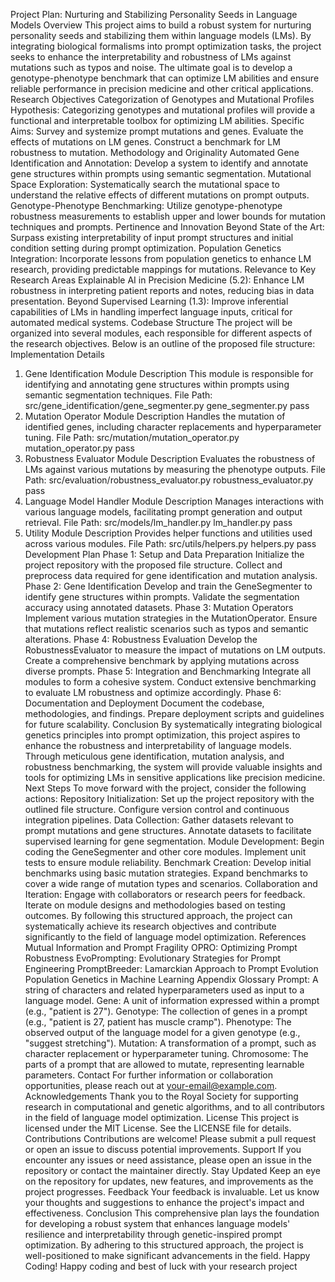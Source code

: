 Project Plan: Nurturing and Stabilizing Personality Seeds in Language Models
Overview
This project aims to build a robust system for nurturing personality seeds and stabilizing them within language models (LMs). By integrating biological formalisms into prompt optimization tasks, the project seeks to enhance the interpretability and robustness of LMs against mutations such as typos and noise. The ultimate goal is to develop a genotype-phenotype benchmark that can optimize LM abilities and ensure reliable performance in precision medicine and other critical applications.
Research Objectives
Categorization of Genotypes and Mutational Profiles
Hypothesis: Categorizing genotypes and mutational profiles will provide a functional and interpretable toolbox for optimizing LM abilities.
Specific Aims:
Survey and systemize prompt mutations and genes.
Evaluate the effects of mutations on LM genes.
Construct a benchmark for LM robustness to mutation.
Methodology and Originality
Automated Gene Identification and Annotation: Develop a system to identify and annotate gene structures within prompts using semantic segmentation.
Mutational Space Exploration: Systematically search the mutational space to understand the relative effects of different mutations on prompt outputs.
Genotype-Phenotype Benchmarking: Utilize genotype-phenotype robustness measurements to establish upper and lower bounds for mutation techniques and prompts.
Pertinence and Innovation
Beyond State of the Art: Surpass existing interpretability of input prompt structures and initial condition setting during prompt optimization.
Population Genetics Integration: Incorporate lessons from population genetics to enhance LM research, providing predictable mappings for mutations.
Relevance to Key Research Areas
Explainable AI in Precision Medicine (5.2): Enhance LM robustness in interpreting patient reports and notes, reducing bias in data presentation.
Beyond Supervised Learning (1.3): Improve inferential capabilities of LMs in handling imperfect language inputs, critical for automated medical systems.
Codebase Structure
The project will be organized into several modules, each responsible for different aspects of the research objectives. Below is an outline of the proposed file structure:
Implementation Details
1. Gene Identification Module
Description
This module is responsible for identifying and annotating gene structures within prompts using semantic segmentation techniques.
File Path: src/gene_identification/gene_segmenter.py
gene_segmenter.py
pass
2. Mutation Operator Module
Description
Handles the mutation of identified genes, including character replacements and hyperparameter tuning.
File Path: src/mutation/mutation_operator.py
mutation_operator.py
pass
3. Robustness Evaluator Module
Description
Evaluates the robustness of LMs against various mutations by measuring the phenotype outputs.
File Path: src/evaluation/robustness_evaluator.py
robustness_evaluator.py
pass
4. Language Model Handler Module
Description
Manages interactions with various language models, facilitating prompt generation and output retrieval.
File Path: src/models/lm_handler.py
lm_handler.py
pass
5. Utility Module
Description
Provides helper functions and utilities used across various modules.
File Path: src/utils/helpers.py
helpers.py
pass
Development Plan
Phase 1: Setup and Data Preparation
Initialize the project repository with the proposed file structure.
Collect and preprocess data required for gene identification and mutation analysis.
Phase 2: Gene Identification
Develop and train the GeneSegmenter to identify gene structures within prompts.
Validate the segmentation accuracy using annotated datasets.
Phase 3: Mutation Operators
Implement various mutation strategies in the MutationOperator.
Ensure that mutations reflect realistic scenarios such as typos and semantic alterations.
Phase 4: Robustness Evaluation
Develop the RobustnessEvaluator to measure the impact of mutations on LM outputs.
Create a comprehensive benchmark by applying mutations across diverse prompts.
Phase 5: Integration and Benchmarking
Integrate all modules to form a cohesive system.
Conduct extensive benchmarking to evaluate LM robustness and optimize accordingly.
Phase 6: Documentation and Deployment
Document the codebase, methodologies, and findings.
Prepare deployment scripts and guidelines for future scalability.
Conclusion
By systematically integrating biological genetics principles into prompt optimization, this project aspires to enhance the robustness and interpretability of language models. Through meticulous gene identification, mutation analysis, and robustness benchmarking, the system will provide valuable insights and tools for optimizing LMs in sensitive applications like precision medicine.
Next Steps
To move forward with the project, consider the following actions:
Repository Initialization:
Set up the project repository with the outlined file structure.
Configure version control and continuous integration pipelines.
Data Collection:
Gather datasets relevant to prompt mutations and gene structures.
Annotate datasets to facilitate supervised learning for gene segmentation.
Module Development:
Begin coding the GeneSegmenter and other core modules.
Implement unit tests to ensure module reliability.
Benchmark Creation:
Develop initial benchmarks using basic mutation strategies.
Expand benchmarks to cover a wide range of mutation types and scenarios.
Collaboration and Iteration:
Engage with collaborators or research peers for feedback.
Iterate on module designs and methodologies based on testing outcomes.
By following this structured approach, the project can systematically achieve its research objectives and contribute significantly to the field of language model optimization.
References
Mutual Information and Prompt Fragility
OPRO: Optimizing Prompt Robustness
EvoPrompting: Evolutionary Strategies for Prompt Engineering
PromptBreeder: Lamarckian Approach to Prompt Evolution
Population Genetics in Machine Learning
Appendix
Glossary
Prompt: A string of characters and related hyperparameters used as input to a language model.
Gene: A unit of information expressed within a prompt (e.g., "patient is 27").
Genotype: The collection of genes in a prompt (e.g., "patient is 27, patient has muscle cramp").
Phenotype: The observed output of the language model for a given genotype (e.g., "suggest stretching").
Mutation: A transformation of a prompt, such as character replacement or hyperparameter tuning.
Chromosome: The parts of a prompt that are allowed to mutate, representing learnable parameters.
Contact
For further information or collaboration opportunities, please reach out at your-email@example.com.
Acknowledgements
Thank you to the Royal Society for supporting research in computational and genetic algorithms, and to all contributors in the field of language model optimization.
License
This project is licensed under the MIT License. See the LICENSE file for details.
Contributions
Contributions are welcome! Please submit a pull request or open an issue to discuss potential improvements.
Support
If you encounter any issues or need assistance, please open an issue in the repository or contact the maintainer directly.
Stay Updated
Keep an eye on the repository for updates, new features, and improvements as the project progresses.
Feedback
Your feedback is invaluable. Let us know your thoughts and suggestions to enhance the project's impact and effectiveness.
Conclusion
This comprehensive plan lays the foundation for developing a robust system that enhances language models' resilience and interpretability through genetic-inspired prompt optimization. By adhering to this structured approach, the project is well-positioned to make significant advancements in the field.
Happy Coding!
Happy coding and best of luck with your research project
